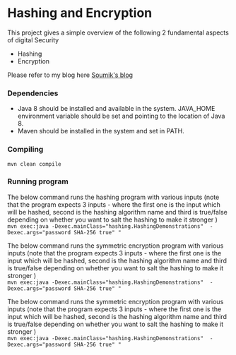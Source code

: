 # Hashing and Encryption
This project gives a simple overview of the following 2 fundamental aspects of digital Security
* Hashing
* Encryption

Please refer to my blog here [Soumik's blog](https://msoumik78.github.io/java/2019/05/10/java-8-features.html)


### Dependencies

* Java 8 should be installed and available in the system. JAVA_HOME environment variable should be set and pointing to the location of Java 8.
* Maven should be installed in the system and set in PATH.

### Compiling

 `mvn clean compile `

### Running program

The below command runs the hashing program with various inputs (note that the program expects 3 inputs - where the first one is the input which will be hashed, second is the hashing algorithm name and third is true/false depending on whether you want to salt the hashing to make it stronger )     
`mvn exec:java -Dexec.mainClass="hashing.HashingDemonstrations"  -Dexec.args="password SHA-256 true" " `


The below command runs the symmetric encryption program with various inputs (note that the program expects 3 inputs - where the first one is the input which will be hashed, second is the hashing algorithm name and third is true/false depending on whether you want to salt the hashing to make it stronger )     
`mvn exec:java -Dexec.mainClass="hashing.HashingDemonstrations"  -Dexec.args="password SHA-256 true" " `

The below command runs the symmetric encryption program with various inputs (note that the program expects 3 inputs - where the first one is the input which will be hashed, second is the hashing algorithm name and third is true/false depending on whether you want to salt the hashing to make it stronger )     
`mvn exec:java -Dexec.mainClass="hashing.HashingDemonstrations"  -Dexec.args="password SHA-256 true" " `
